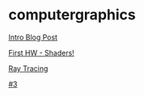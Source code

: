 # computergraphics

[Intro Blog Post](http://www.itp.jasonsigal.cc/computer-graphics/)

[First HW - Shaders!](http://www.itp.jasonsigal.cc/shaders/)

[Ray Tracing](http://www.itp.jasonsigal.cc/computer-graphics-ray-tracing/)

[#3](http://therewasaguy.github.io/computergraphics/code3/)
